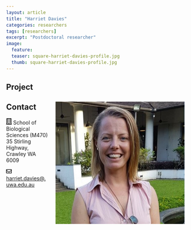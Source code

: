 ```yaml
---
layout: article
title: "Harriet Davies"
categories: researchers
tags: [researchers]
excerpt: "Postdoctoral researcher"
image:
  feature: 
  teaser: square-harriet-davies-profile.jpg
  thumb: square-harriet-davies-profile.jpg
---
```


## Project
<img src='/images/square-harriet-davies-profile.jpg' align='right' width="350" hspace="20" vspace="10">

## Contact
<img src='/images/icons/building-regular.svg' width="15px"> School of Biological Sciences (M470)<br>
35 Stirling Highway, Crawley WA 6009</p>

<img src='/images/icons/envelope-regular.svg' width="15px"> <a href="mailto:harriet.davies@.uwa.edu.au">harriet.davies@.uwa.edu.au</a><br>
